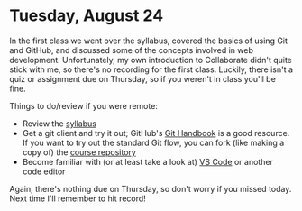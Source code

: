 # Tuesday, August 24

In the first class we went over the syllabus, covered the basics of using Git
and GitHub, and discussed some of the concepts involved in web development.
Unfortunately, my own introduction to Collaborate didn't quite stick with me, so
there's no recording for the first class. Luckily, there isn't a quiz or
assignment due on Thursday, so if you weren't in class you'll be fine.

Things to do/review if you were remote:

- Review the [syllabus](../README.md)
- Get a git client and try it out; GitHub's
  [Git Handbook](https://guides.github.com/introduction/git-handbook/) is a good
  resource. If you want to try out the standard Git flow, you can fork (like
  making a copy of) the
  [course repository](https://github.com/WSU-jcheatham/cs2800-2021-fall)
- Become familiar with (or at least take a look at)
  [VS Code](https://code.visualstudio.com/download) or another code editor

Again, there's nothing due on Thursday, so don't worry if you missed today. Next
time I'll remember to hit record!
